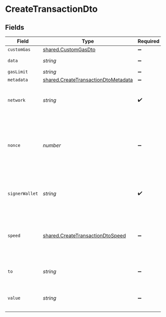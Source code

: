 # CreateTransactionDto


## Fields

| Field                                                                                            | Type                                                                                             | Required                                                                                         | Description                                                                                      | Example                                                                                          |
| ------------------------------------------------------------------------------------------------ | ------------------------------------------------------------------------------------------------ | ------------------------------------------------------------------------------------------------ | ------------------------------------------------------------------------------------------------ | ------------------------------------------------------------------------------------------------ |
| `customGas`                                                                                      | [shared.CustomGasDto](../../models/shared/customgasdto.md)                                       | :heavy_minus_sign:                                                                               | N/A                                                                                              |                                                                                                  |
| `data`                                                                                           | *string*                                                                                         | :heavy_minus_sign:                                                                               | Transaction data.                                                                                | 0x1234                                                                                           |
| `gasLimit`                                                                                       | *string*                                                                                         | :heavy_minus_sign:                                                                               | N/A                                                                                              |                                                                                                  |
| `metadata`                                                                                       | [shared.CreateTransactionDtoMetadata](../../models/shared/createtransactiondtometadata.md)       | :heavy_minus_sign:                                                                               | N/A                                                                                              |                                                                                                  |
| `network`                                                                                        | *string*                                                                                         | :heavy_check_mark:                                                                               | Your network you want to perform transaction.                                                    | polygon-mumbai                                                                                   |
| `nonce`                                                                                          | *number*                                                                                         | :heavy_minus_sign:                                                                               | Your transaction nonce. Don't fill this value if you want to use relayer nonce auto assignation. |                                                                                                  |
| `signerWallet`                                                                                   | *string*                                                                                         | :heavy_check_mark:                                                                               | Your kms address. It's also the from of your transaction.                                        | 0x298e760768c8481780397eE28A127eAd584df4ee                                                       |
| `speed`                                                                                          | [shared.CreateTransactionDtoSpeed](../../models/shared/createtransactiondtospeed.md)             | :heavy_minus_sign:                                                                               | The gas speed you want. If custom it requires customGas field                                    | low                                                                                              |
| `to`                                                                                             | *string*                                                                                         | :heavy_minus_sign:                                                                               | The address you want to send to.                                                                 | 0x298e760768c8481780397eE28A127eAd584df4ee                                                       |
| `value`                                                                                          | *string*                                                                                         | :heavy_minus_sign:                                                                               | The value of the transaction in wei.                                                             | 0                                                                                                |